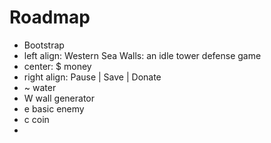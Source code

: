 # Roadmap

- Bootstrap
- left align: Western Sea Walls: an idle tower defense game
- center: $ money
- right align: Pause | Save | Donate
- ~ water
- W wall generator
- e basic enemy
- c coin
- 
